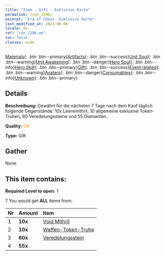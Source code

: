 ```yaml
---
title: "Item - Gift - Exklusive Karte"
permalink: /con_2196/
excerpt: "Era of Chaos  Exklusive Karte"
last_modified_at: 2021-08-04
locale: de
ref: "con_2196.md"
toc: false
classes: wide
---
```

 [Materials](/ItemsDE/){: .btn .btn--primary}[Artifacts](/ItemsDE/Artifacts/){: .btn .btn--success}[Unit Soul](/ItemsDE/UnitSoul/){: .btn .btn--warning}[Unit Awakening](/ItemsDE/UnitAwakening/){: .btn .btn--danger}[Hero Soul](/ItemsDE/HeroSoul/){: .btn .btn--info}[Hero Skill](/ItemsDE/HeroSkill/){: .btn .btn--primary}[Gift](/ItemsDE/Gift/){: .btn .btn--success}[Event related](/ItemsDE/Events/){: .btn .btn--warning}[Avatars](/ItemsDE/Avatars/){: .btn .btn--danger}[Consumables](/ItemsDE/Consumables/){: .btn .btn--info}[Unknown](/ItemsDE/Unknown/){: .btn .btn--primary}

## Details
 **Beschreibung:** Gewährt für die nächsten 7 Tage nach dem Kauf täglich folgende Gegenstände: 10x Leeremithril, 10 allgemeine exklusive Token-Truhen, 60 Veredelungssteine und 55 Diamanten.

 **Quality:** <span style="color: #FF8C00">OK</span>

 **Type:** Gift

## Gather

  None

## This item contains:

 **Required Level to open:** 1

 7 You would get **ALL** items  from:

  | Nr | Amount |     Item    |
  |:---|:-------|:------------|
  | 1 |  **10x** | [Void Mithril](/ItemsDE/con_817/) |  | 
  | 2 |  **10x** | [Waffen-Token-Truhe](/ItemsDE/con_1367/) |  | 
  | 3 |  **60x** | [Veredelungsstein](/ItemsDE/con_814/) |  | 
  | 4 |  **55x** | <i class="fas fa-gem"/> |  | 
